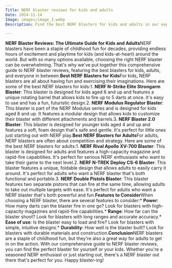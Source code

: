 ```yaml
---
Title: NERF blaster reviews for kids and adults
Date: 2024-11-14
Image: images/image_3.webp
Description: Find the best NERF blasters for kids and adults in our expert reviews! Compare performance, features, and price to choose the perfect blaster for epic battles.  

---
```


**NERF Blaster Reviews: The Ultimate Guide for Kids and Adults**NERF blasters have been a staple of childhood fun for decades, providing endless hours of excitement and playtime for kids (and kids-at-heart) around the world. But with so many options available, choosing the right NERF blaster can be overwhelming. That's why we've put together this comprehensive guide to NERF blaster reviews, featuring the best blasters for kids, adults, and everyone in between.**Best NERF Blasters for Kids**For kids, NERF blasters are all about having fun and exercising their imaginations. Here are some of the best NERF blasters for kids:1. **NERF N-Strike Elite Strongarm Blaster**: This blaster is designed for kids aged 6 and up and features a unique rotating barrel that allows kids to fire up to 5 darts at once. It's easy to use and has a fun, futuristic design.2. **NERF Modulus Regulator Blaster**: This blaster is part of the NERF Modulus series and is designed for kids aged 8 and up. It features a modular design that allows kids to customize their blaster with different attachments and barrels.3. **NERF Blaster 2.0 Blaster**: This blaster is designed for younger kids aged 4 and up and features a soft, foam design that's safe and gentle. It's perfect for little ones just starting out with NERF play.**Best NERF Blasters for Adults**For adults, NERF blasters are often about competition and strategy. Here are some of the best NERF blasters for adults:1. **NERF Rival Apollo XV-700 Blaster**: This blaster is designed for adults and features a high-capacity magazine and rapid-fire capabilities. It's perfect for serious NERF enthusiasts who want to take their game to the next level.2. **NERF N-TREK Deploy CS-6 Blaster**: This blaster features a unique, foldable design that allows adults to easily carry it around. It's perfect for adults who want a NERF blaster that's both functional and portable.3. **NERF Double Pistols Blaster**: This blaster features two separate pistons that can fire at the same time, allowing adults to take out multiple targets with ease. It's perfect for adults who want a NERF blaster that's both powerful and fun.**Features to Consider**When choosing a NERF blaster, there are several features to consider:* **Power**: How many darts can the blaster fire in one go? Look for blasters with high-capacity magazines and rapid-fire capabilities.* **Range**: How far can the blaster shoot? Look for blasters with long ranges and accurate accuracy.* **Ease of use**: Is the blaster easy to load and fire? Look for blasters with simple, intuitive designs.* **Durability**: How well is the blaster built? Look for blasters with durable materials and construction.**Conclusion**NERF blasters are a staple of childhood fun, but they're also a great way for adults to get in on the action. With our comprehensive guide to NERF blaster reviews, you can find the perfect blaster for yourself or your kids. Whether you're a seasoned NERF enthusiast or just starting out, there's a NERF blaster out there that's perfect for you. Happy blaster-ing! 
